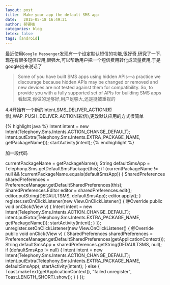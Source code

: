 ```yaml
---
layout: post
title:  Make your app the default SMS app
date:   2015-05-18 16:49:21
author: 郝锡强
categories: blog
letex: false
tags: [android]
---
```

最近使用`Google Messenger`发现有一个设定默认短信的功能,很好奇,研究了一下.
现在有很多短信应用,很强大,可以帮助用户把一个短信费用转化成流量费用,于是google出来说话了
> Some of you have built SMS apps using hidden APIs—a practice we discourage because hidden APIs may be changed or removed and new devices are not tested against them for compatibility. So, to provide you with a fully supported set of APIs for building SMS apps
看起来,你做的足够好,用户足够大,还是挺被重视的
<!-- more -->

4.4开始有一个新的Intent,SMS_DELIVER_ACTION(短信),WAP_PUSH_DELIVER_ACTION(彩信),更改默认应用的方式很简单

{% highlight java %}
Intent intent = new Intent(Telephony.Sms.Intents.ACTION_CHANGE_DEFAULT);
intent.putExtra(Telephony.Sms.Intents.EXTRA_PACKAGE_NAME, getPackageName());
startActivity(intent);
{% endhighlight %}

加一段代码

currentPackageName = getPackageName();
String defaultSmsApp = Telephony.Sms.getDefaultSmsPackage(this);
if (currentPackageName != null && !currentPackageName.equals(defaultSmsApp)) {
    SharedPreferences sharedPreferences = PreferenceManager.getDefaultSharedPreferences(this);
    SharedPreferences.Editor editor = sharedPreferences.edit();
    editor.putString(DEDAULTSMS, defaultSmsApp);
    editor.apply();
}
register.setOnClickListener(new View.OnClickListener() {
    @Override
    public void onClick(View v) {
        Intent intent = new Intent(Telephony.Sms.Intents.ACTION_CHANGE_DEFAULT);
        intent.putExtra(Telephony.Sms.Intents.EXTRA_PACKAGE_NAME, getPackageName());
        startActivity(intent);
    }
});
unregister.setOnClickListener(new View.OnClickListener() {
    @Override
    public void onClick(View v) {
        SharedPreferences sharedPreferences = PreferenceManager.getDefaultSharedPreferences(getApplicationContext());
        String defaultSmsApp = sharedPreferences.getString(DEDAULTSMS, null);
        if (defaultSmsApp != null) {
            Intent intent = new Intent(Telephony.Sms.Intents.ACTION_CHANGE_DEFAULT);
            intent.putExtra(Telephony.Sms.Intents.EXTRA_PACKAGE_NAME, defaultSmsApp);
            startActivity(intent);
        } else {
            Toast.makeText(getApplicationContext(), "failed unregister", Toast.LENGTH_SHORT).show();
        }
    }
});
